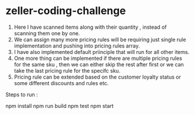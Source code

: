 # zeller-coding-challenge

1. Here I have scanned items along with their quantity , instead of scanning them one by one. 
2. We can assign many more pricing rules will be requiring just single rule implementation and pushing into pricing rules array.
3. I have also implemented default priinciple that will run for all other items.
4. One more thing can be implemented if there are multiple pricing rules for the same sku , then we can either skip the rest after first or we can take the last pricing rule for the specifc sku. 
5. Pricing rule can be extended based on the customer loyalty status or some different discounts and rules etc.

Steps to run :

npm install
npm run build
npm test
npm start